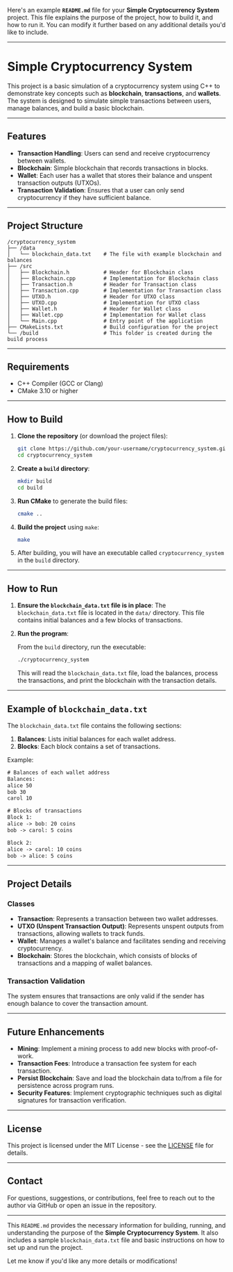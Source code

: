 Here's an example **`README.md`** file for your **Simple Cryptocurrency System** project. This file explains the purpose of the project, how to build it, and how to run it. You can modify it further based on any additional details you'd like to include.

---

# Simple Cryptocurrency System

This project is a basic simulation of a cryptocurrency system using C++ to demonstrate key concepts such as **blockchain**, **transactions**, and **wallets**. The system is designed to simulate simple transactions between users, manage balances, and build a basic blockchain. 

---

## Features

- **Transaction Handling**: Users can send and receive cryptocurrency between wallets.
- **Blockchain**: Simple blockchain that records transactions in blocks.
- **Wallet**: Each user has a wallet that stores their balance and unspent transaction outputs (UTXOs).
- **Transaction Validation**: Ensures that a user can only send cryptocurrency if they have sufficient balance.

---

## Project Structure

```
/cryptocurrency_system
├── /data
│   └── blockchain_data.txt    # The file with example blockchain and balances
├── /src
│   ├── Blockchain.h           # Header for Blockchain class
│   ├── Blockchain.cpp         # Implementation for Blockchain class
│   ├── Transaction.h          # Header for Transaction class
│   ├── Transaction.cpp        # Implementation for Transaction class
│   ├── UTXO.h                 # Header for UTXO class
│   ├── UTXO.cpp               # Implementation for UTXO class
│   ├── Wallet.h               # Header for Wallet class
│   ├── Wallet.cpp             # Implementation for Wallet class
│   └── Main.cpp               # Entry point of the application
├── CMakeLists.txt             # Build configuration for the project
└── /build                     # This folder is created during the build process
```

---

## Requirements

- C++ Compiler (GCC or Clang)
- CMake 3.10 or higher

---

## How to Build

1. **Clone the repository** (or download the project files):

   ```bash
   git clone https://github.com/your-username/cryptocurrency_system.git
   cd cryptocurrency_system
   ```

2. **Create a `build` directory**:

   ```bash
   mkdir build
   cd build
   ```

3. **Run CMake** to generate the build files:

   ```bash
   cmake ..
   ```

4. **Build the project** using `make`:

   ```bash
   make
   ```

5. After building, you will have an executable called `cryptocurrency_system` in the `build` directory.

---

## How to Run

1. **Ensure the `blockchain_data.txt` file is in place**:
   The `blockchain_data.txt` file is located in the `data/` directory. This file contains initial balances and a few blocks of transactions.

2. **Run the program**:

   From the `build` directory, run the executable:

   ```bash
   ./cryptocurrency_system
   ```

   This will read the `blockchain_data.txt` file, load the balances, process the transactions, and print the blockchain with the transaction details.

---

## Example of `blockchain_data.txt`

The `blockchain_data.txt` file contains the following sections:

1. **Balances**: Lists initial balances for each wallet address.
2. **Blocks**: Each block contains a set of transactions.

Example:

```txt
# Balances of each wallet address
Balances:
alice 50
bob 30
carol 10

# Blocks of transactions
Block 1:
alice -> bob: 20 coins
bob -> carol: 5 coins

Block 2:
alice -> carol: 10 coins
bob -> alice: 5 coins
```

---

## Project Details

### Classes

- **Transaction**: Represents a transaction between two wallet addresses.
- **UTXO (Unspent Transaction Output)**: Represents unspent outputs from transactions, allowing wallets to track funds.
- **Wallet**: Manages a wallet's balance and facilitates sending and receiving cryptocurrency.
- **Blockchain**: Stores the blockchain, which consists of blocks of transactions and a mapping of wallet balances.

### Transaction Validation

The system ensures that transactions are only valid if the sender has enough balance to cover the transaction amount.

---

## Future Enhancements

- **Mining**: Implement a mining process to add new blocks with proof-of-work.
- **Transaction Fees**: Introduce a transaction fee system for each transaction.
- **Persist Blockchain**: Save and load the blockchain data to/from a file for persistence across program runs.
- **Security Features**: Implement cryptographic techniques such as digital signatures for transaction verification.

---

## License

This project is licensed under the MIT License - see the [LICENSE](LICENSE) file for details.

---

## Contact

For questions, suggestions, or contributions, feel free to reach out to the author via GitHub or open an issue in the repository.

---

This `README.md` provides the necessary information for building, running, and understanding the purpose of the **Simple Cryptocurrency System**. It also includes a sample `blockchain_data.txt` file and basic instructions on how to set up and run the project.

Let me know if you'd like any more details or modifications!